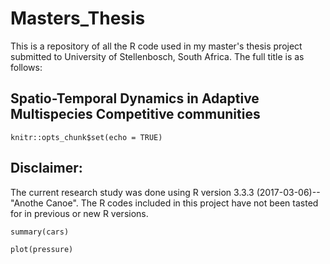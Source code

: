 # Masters_Thesis
This is a repository of all the R code used in my master's thesis project submitted to University of Stellenbosch, South Africa. The full title is  as follows:

Spatio-Temporal Dynamics in Adaptive Multispecies Competitive communities
---

```{r setup, include=FALSE}
knitr::opts_chunk$set(echo = TRUE)
```
Disclaimer:
----
The current research study was done using R version 3.3.3 (2017-03-06)--"Anothe Canoe".  The R codes included in this project have not been tasted for in previous or new R versions.
 


```{r cars}
summary(cars)
```

```{r pressure, echo=FALSE}
plot(pressure)
```
